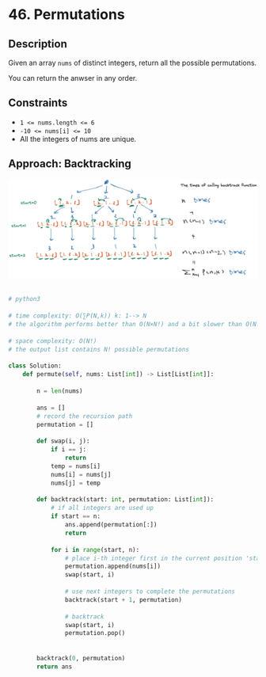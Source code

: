 # 46. Permutations

## Description

Given an array `nums` of distinct integers, return all the possible permutations.

You can return the anwser in any order.

## Constraints

- `1 <= nums.length <= 6`
- `-10 <= nums[i] <= 10`
- All the integers of nums are unique.

## Approach: Backtracking

<img src="./../../../images/46-image-1.png" width="700"/><br/>
<br/>

```python
# python3

# time complexity: O(∑P(N,k)) k: 1--> N
# the algorithm performs better than O(N×N!) and a bit slower than O(N!)

# space complexity: O(N!)
# the output list contains N! possible permutations

class Solution:
    def permute(self, nums: List[int]) -> List[List[int]]:

        n = len(nums)

        ans = []
        # record the recursion path
        permutation = []

        def swap(i, j):
            if i == j:
                return
            temp = nums[i]
            nums[i] = nums[j]
            nums[j] = temp

        def backtrack(start: int, permutation: List[int]):
            # if all integers are used up
            if start == n:
                ans.append(permutation[:])
                return
            
            for i in range(start, n):
                # place i-th integer first in the current position 'start'
                permutation.append(nums[i])
                swap(start, i)

                # use next integers to complete the permutations
                backtrack(start + 1, permutation)

                # backtrack
                swap(start, i)
                permutation.pop()


        backtrack(0, permutation)
        return ans

```